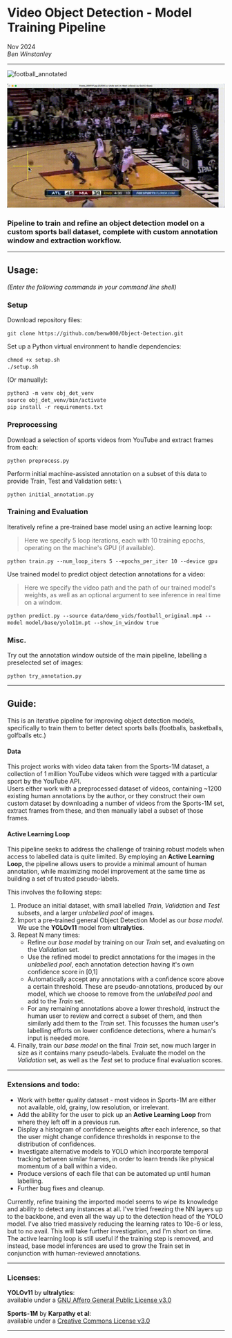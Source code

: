 # Video Object Detection - Model Training Pipeline

Nov 2024 \
*Ben Winstanley*

----

![football_annotated](https://github.com/benw000/Object-Detection/blob/dev/data/demo_vids/football_annotated.gif)

![annotation_window](https://github.com/benw000/Object-Detection/blob/dev/data/demo_vids/annotation_demo.gif)

### Pipeline to train and refine an object detection model on a custom sports ball dataset, complete with custom annotation window and extraction workflow.

----

## Usage:

*(Enter the following commands in your command line shell)*

### Setup
Download repository files: 
```
git clone https://github.com/benw000/Object-Detection.git
```

Set up a Python virtual environment to handle dependencies: 
```
chmod +x setup.sh
./setup.sh
```
(Or manually):
```
python3 -m venv obj_det_venv
source obj_det_venv/bin/activate
pip install -r requirements.txt
```
### Preprocessing

Download a selection of sports videos from YouTube and extract frames from each:
```
python preprocess.py
``` 

Perform initial machine-assisted annotation on a subset of this data to provide Train, Test and Validation sets: \
```
python initial_annotation.py
```

### Training and Evaluation

Iteratively refine a pre-trained base model using an active learning loop:
> Here we specify 5 loop iterations, each with 10 training epochs, operating on the machine's GPU (if available).
```
python train.py --num_loop_iters 5 --epochs_per_iter 10 --device gpu
```
Use trained model to predict object detection annotations for a video:
> Here we specify the video path and the path of our trained model's weights, as well as an optional argument to see inference in real time on a window.
```
python predict.py --source data/demo_vids/football_original.mp4 --model model/base/yolo11m.pt --show_in_window true
```

### Misc.

Try out the annotation window outside of the main pipeline, labelling a preselected set of images:
```
python try_annotation.py
```

----

## Guide:

This is an iterative pipeline for improving object detection models, specifically to train them to better detect sports balls (footballs, basketballs, golfballs etc.)

#### Data
This project works with video data taken from the Sports-1M dataset, a collection of 1 million YouTube videos which were tagged with a particular sport by the YouTube API. \
Users either work with a preprocessed dataset of videos, containing ~1200 existing human annotations by the author, or they construct their own custom dataset by downloading a number of videos from the Sports-1M set, extract frames from these, and then manually label a subset of those frames.

#### Active Learning Loop

This pipeline seeks to address the challenge of training robust models when access to labelled data is quite limited. By employing an **Active Learning Loop**, the pipeline allows users to provide a minimal amount of human annotation, while maximizing model improvement at the same time as building a set of trusted pseudo-labels.

This involves the following steps:
1) Produce an initial dataset, with small labelled *Train*, *Validation* and *Test* subsets, and a larger *unlabelled pool* of images.
2) Import a pre-trained general Object Detection Model as our *base model*. We use the **YOLOv11** model from **ultralytics**.
3) Repeat N many times:
    - Refine our *base model* by training on our *Train* set, and evaluating on the *Validation* set.
    - Use the refined model to predict annotations for the images in the *unlabelled pool*, each annotation detection having it's own confidence score in [0,1]
    - Automatically accept any annotations with a confidence score above a certain threshold. These are pseudo-annotations, produced by our model, which we choose to remove from the *unlabelled pool* and add to the *Train* set.
    - For any remaining annotations above a lower threshold, instruct the human user to review and correct a subset of them, and then similarly add them to the *Train* set. This focusses the human user's labelling efforts on lower confidence detections, where a human's input is needed more.
4) Finally, train our *base model* on the final *Train* set, now much larger in size as it contains many pseudo-labels. Evaluate the model on the *Validation* set, as well as the *Test* set to produce final evaluation scores.

----

### Extensions and todo:

- Work with better quality dataset - most videos in Sports-1M are either not available, old, grainy, low resolution, or irrelevant.
- Add the ability for the user to pick up an **Active Learning Loop** from where they left off in a previous run.
- Display a histogram of confidence weights after each inference, so that the user might change confidence thresholds in response to the distribution of confidences.
- Investigate alternative models to YOLO which incorporate temporal tracking between similar frames, in order to learn trends like physical momentum of a ball within a video.
- Produce versions of each file that can be automated up until human labelling.
- Further bug fixes and cleanup.

Currently, refine training the imported model seems to wipe its knowledge and ability to detect any instances at all. I've tried freezing the NN layers up to the backbone, and even all the way up to the detection head of the YOLO model. I've also tried massively reducing the learning rates to 10e-6 or less, but to no avail. This will take further investigation, and I'm short on time. 
The active learning loop is still useful if the training step is removed, and instead, base model inferences are used to grow the Train set in conjunction with human-reviewed annotations.

----

### Licenses:

**YOLOv11** by **ultralytics**: \
available under a [GNU Affero General Public License v3.0](https://github.com/ultralytics/ultralytics/blob/main/LICENSE) 

**Sports-1M** by **Karpathy et al**: \
available under a [Creative Commons License v3.0](https://github.com/gtoderici/sports-1m-dataset/blob/master/LICENSE.md)

----



